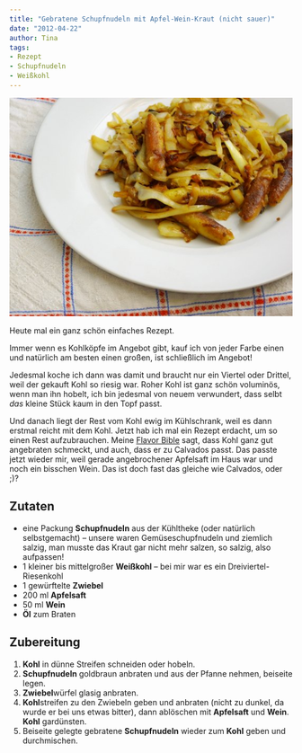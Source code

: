```yaml
---
title: "Gebratene Schupfnudeln mit Apfel-Wein-Kraut (nicht sauer)"
date: "2012-04-22" 
author: Tina
tags:
- Rezept
- Schupfnudeln
- Weißkohl
---
```


![Schupfnudeln mit Apfel-Wein-Kraut](images/imgp8831.jpg)

Heute mal ein ganz schön einfaches Rezept.

Immer wenn es Kohlköpfe im Angebot gibt, kauf ich von jeder Farbe einen und natürlich am besten einen großen, ist schließlich im Angebot!

Jedesmal koche ich dann was damit und braucht nur ein Viertel oder Drittel, weil der gekauft Kohl so riesig war. Roher Kohl ist ganz schön voluminös, wenn man ihn hobelt, ich bin jedesmal von neuem verwundert, dass selbt _das_ kleine Stück kaum in den Topf passt.

Und danach liegt der Rest vom Kohl ewig im Kühlschrank, weil es dann erstmal reicht mit dem Kohl. Jetzt hab ich mal ein Rezept erdacht, um so einen Rest aufzubrauchen. Meine [Flavor Bible](https://books.google.de/books?id=L9ngoQEACAAJ&d) sagt, dass Kohl ganz gut angebraten schmeckt, und auch, dass er zu Calvados passt. Das passte jetzt wieder mir, weil gerade angebrochener Apfelsaft im Haus war und noch ein bisschen Wein. Das ist doch fast das gleiche wie Calvados, oder ;)?

## Zutaten

- eine Packung **Schupfnudeln** aus der Kühltheke (oder natürlich selbstgemacht) – unsere waren Gemüseschupfnudeln und ziemlich salzig, man musste das Kraut gar nicht mehr salzen, so salzig, also aufpassen!
- 1 kleiner bis mittelgroßer **Weißkohl** – bei mir war es ein Dreiviertel-Riesenkohl
- 1 gewürftelte **Zwiebel**
- 200 ml **Apfelsaft**
- 50 ml **Wein**
- **Öl** zum Braten

## Zubereitung

1. **Kohl** in dünne Streifen schneiden oder hobeln.
2. **Schupfnudeln** goldbraun anbraten und aus der Pfanne nehmen, beiseite legen.
3. **Zwiebel**würfel glasig anbraten.
4. **Kohl**streifen zu den Zwiebeln geben und anbraten (nicht zu dunkel, da wurde er bei uns etwas bitter), dann ablöschen mit **Apfelsaft** und **Wein**. **Kohl** gardünsten.
5. Beiseite gelegte gebratene **Schupfnudeln** wieder zum **Kohl** geben und durchmischen.
